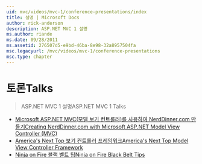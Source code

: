 ```yaml
---
uid: mvc/videos/mvc-1/conference-presentations/index
title: 설명 | Microsoft Docs
author: rick-anderson
description: ASP.NET MVC 1 설명
ms.author: riande
ms.date: 09/28/2011
ms.assetid: 276507d5-e9bd-46ba-8e98-32a8957504fa
msc.legacyurl: /mvc/videos/mvc-1/conference-presentations
msc.type: chapter
---
```

<a name="talks"></a><span data-ttu-id="1986f-103">토론</span><span class="sxs-lookup"><span data-stu-id="1986f-103">Talks</span></span>
====================
> <span data-ttu-id="1986f-104">ASP.NET MVC 1 설명</span><span class="sxs-lookup"><span data-stu-id="1986f-104">ASP.NET MVC 1 Talks</span></span>


- [<span data-ttu-id="1986f-105">Microsoft ASP.NET MVC(모델 보기 컨트롤러)를 사용하여 NerdDinner.com 만들기</span><span class="sxs-lookup"><span data-stu-id="1986f-105">Creating NerdDinner.com with Microsoft ASP.NET Model View Controller (MVC)</span></span>](creating-nerddinnercom-with-microsoft-aspnet-model-view-controller-mvc.md)
- [<span data-ttu-id="1986f-106">America's Next Top 보기 컨트롤러 프레임워크</span><span class="sxs-lookup"><span data-stu-id="1986f-106">America's Next Top Model View Controller Framework</span></span>](americas-next-top-model-view-controller-framework.md)
- [<span data-ttu-id="1986f-107">Ninja on Fire 블랙 벨트 팁</span><span class="sxs-lookup"><span data-stu-id="1986f-107">Ninja on Fire Black Belt Tips</span></span>](ninja-on-fire-black-belt-tips.md)
